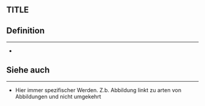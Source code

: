 ## TITLE

## Definition

***

-

## Siehe auch

***

* Hier immer spezifischer Werden. Z.b. Abbildung linkt zu arten von Abbildungen und nicht umgekehrt

